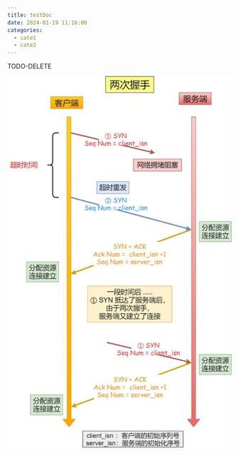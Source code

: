 ```yaml
---
title: testDoc
date: 2024-01-19 11:16:00
categories: 
  - cate1
  - cate2
---
```


TODO-DELETE

![testImg](../2-way.jpg)